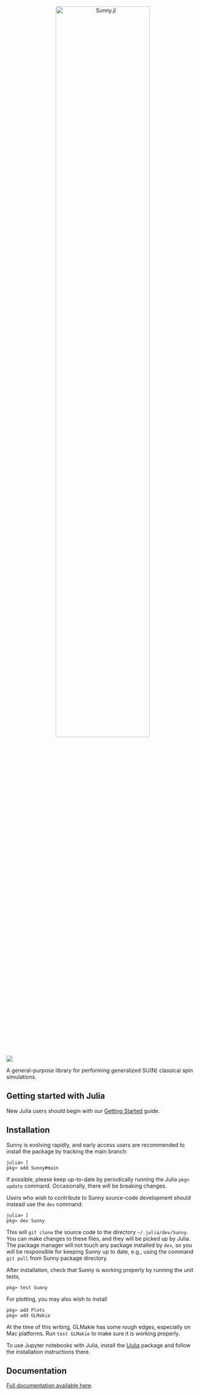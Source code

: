 <div align="center">
    <img src="https://raw.githubusercontent.com/MagSims/Sunny.jl/master/assets/sunny_logo.jpg" width=70% alt="Sunny.jl">
</div>
<p>

<!--- [![](https://img.shields.io/badge/docs-stable-blue.svg)](https://sunnysuite.github.io/Sunny.jl/stable) --->

[![](https://img.shields.io/badge/docs-dev-blue.svg)](https://sunnysuite.github.io/Sunny.jl/dev)

A general-purpose library for performing generalized SU(N) classical spin simulations.

## Getting started with Julia

New Julia users should begin with our [Getting Started](GettingStarted.md) guide.

## Installation

Sunny is evolving rapidly, and early access users are recommended to install the package by
tracking the main branch:
```
julia> ]
pkg> add Sunny#main
```
If possible, please keep up-to-date by periodically running the Julia `pkg> update` command. Occasionally, there will be breaking changes.

Users who wish to contribute to Sunny source-code development should instead use the `dev` command:
```
julia> ]
pkg> dev Sunny
```

This will `git clone` the source code to the directory `~/.julia/dev/Sunny`. You can make changes to these files,
and they will be picked up by Julia.  The package manager will not touch
any package installed by `dev`, so you will be responsible
for keeping Sunny up to date, e.g., using the command `git pull` from Sunny package directory.

After installation, check that Sunny is working properly by running the unit tests,
```
pkg> test Sunny
```

For plotting, you may also wish to install
```
pkg> add Plots
pkg> add GLMakie
```

At the time of this writing, GLMakie has some rough edges, especially on Mac platforms. Run `test GLMakie` to make sure it is working properly.

To use Jupyter notebooks with Julia, install the [IJulia](https://github.com/JuliaLang/IJulia.jl) package and follow the installation instructions there.

## Documentation

[Full documentation available here](https://sunnysuite.github.io/Sunny.jl/dev).
